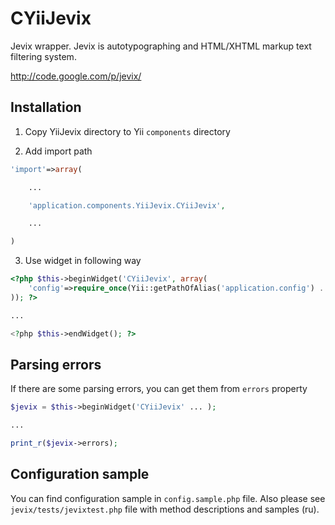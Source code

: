 CYiiJevix
=========

Jevix wrapper. Jevix is autotypographing and HTML/XHTML markup text filtering
system.

http://code.google.com/p/jevix/

Installation
------------

1. Copy YiiJevix directory to Yii `components` directory

2. Add import path

~~~php
'import'=>array(

    ...

    'application.components.YiiJevix.CYiiJevix',

    ...

)
~~~

3. Use widget in following way

~~~php
<?php $this->beginWidget('CYiiJevix', array(
	'config'=>require_once(Yii::getPathOfAlias('application.config') . '/jevix.php'),
)); ?>

...

<?php $this->endWidget(); ?>
~~~

Parsing errors
--------------

If there are some parsing errors, you can get them from `errors` property

~~~php
$jevix = $this->beginWidget('CYiiJevix' ... );

...

print_r($jevix->errors);
~~~

Configuration sample
--------------------

You can find configuration sample in `config.sample.php` file. Also please see
`jevix/tests/jevixtest.php` file with method descriptions and samples (ru).